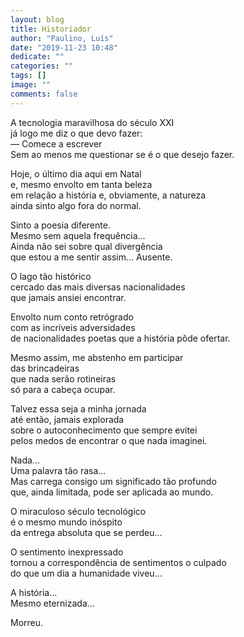 ```yaml
---
layout: blog
title: Historiador
author: "Paulino, Luís"
date: "2019-11-23 10:48"
dedicate: ""
categories: ""
tags: []
image: ""
comments: false
---
```


A tecnologia maravilhosa do século XXI\
já logo me diz o que devo fazer:\
— Comece a escrever\
Sem ao menos me questionar se é o que desejo fazer.

Hoje, o último dia aqui em Natal\
e, mesmo envolto em tanta beleza\
em relação a história e, obviamente, a natureza\
ainda sinto algo fora do normal.

Sinto a poesia diferente.\
Mesmo sem aquela frequência...\
Ainda não sei sobre qual divergência\
que estou a me sentir assim... Ausente.

O lago tão histórico\
cercado das mais diversas nacionalidades\
que jamais ansiei encontrar.

Envolto num conto retrógrado\
com as incríveis adversidades\
de nacionalidades poetas que a história pôde ofertar.

Mesmo assim, me abstenho em participar\
das brincadeiras\
que nada serão rotineiras\
só para a cabeça ocupar.

Talvez essa seja a minha jornada\
até então, jamais explorada\
sobre o autoconhecimento que sempre evitei\
pelos medos de encontrar o que nada imaginei.

Nada...\
Uma palavra tão rasa...\
Mas carrega consigo um significado tão profundo\
que, ainda limitada, pode ser aplicada ao mundo.

O miraculoso século tecnológico\
é o mesmo mundo inóspito\
da entrega absoluta que se perdeu...

O sentimento inexpressado\
tornou a correspondência de sentimentos o culpado\
do que um dia a humanidade viveu...

A história...\
Mesmo eternizada...

Morreu.
